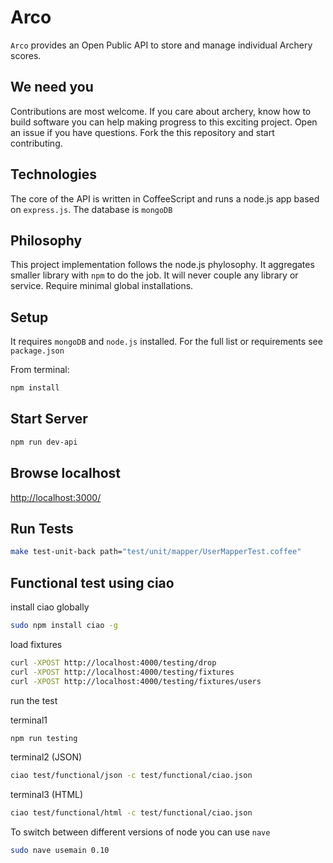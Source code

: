 Arco
====

`Arco` provides an Open Public API to store and manage individual Archery scores.


We need you
-----------

Contributions are most welcome. If you care about archery, know how to build software you can help making progress to this exciting project. Open an issue if you have questions. Fork the this repository and start contributing.


Technologies
------------
The core of the API is written in CoffeeScript and runs a node.js app based on `express.js`. The database is `mongoDB`


Philosophy
----------
This project implementation follows the node.js phylosophy. It aggregates smaller library with `npm` to do the job. It will never couple any library or service. Require minimal global installations.

Setup
-----

It requires `mongoDB` and `node.js` installed. For the full list or requirements see `package.json`

From terminal:

```bash
npm install
```

Start Server
------------

```bash
npm run dev-api
```

Browse localhost
-------------

[http://localhost:3000/](http://localhost:3000/)


Run Tests
---------

```bash
make test-unit-back path="test/unit/mapper/UserMapperTest.coffee"
```

Functional test using ciao
--------------------------

install ciao globally
```bash
sudo npm install ciao -g
```

load fixtures
```bash
curl -XPOST http://localhost:4000/testing/drop
curl -XPOST http://localhost:4000/testing/fixtures
curl -XPOST http://localhost:4000/testing/fixtures/users
```

run the test

terminal1
```bash
npm run testing
```

terminal2 (JSON)
```bash
ciao test/functional/json -c test/functional/ciao.json
```

terminal3 (HTML)
```bash
ciao test/functional/html -c test/functional/ciao.json
```

To switch between different versions of node you can use `nave`
```bash
sudo nave usemain 0.10
```

